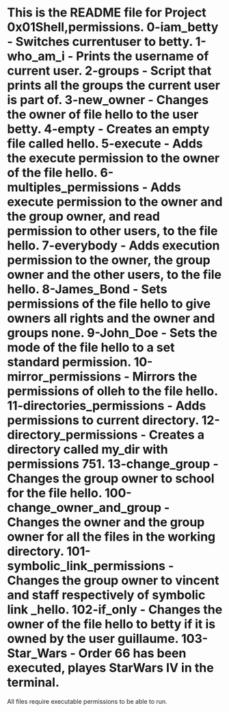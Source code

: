 This is the README file for Project 0x01Shell,permissions.
0-iam_betty - Switches currentuser to betty.
1-who_am_i - Prints the username of current user.
2-groups - Script that prints all the groups the current user is part of.
3-new_owner - Changes the owner of file hello to the user betty.
4-empty - Creates an empty file called hello.
5-execute - Adds the execute permission to the owner of the file hello.
6-multiples_permissions - Adds execute permission to the owner and the group owner, and read permission to other users, to the file hello.
7-everybody - Adds execution permission to the owner, the group owner and the other users, to the file hello.
8-James_Bond - Sets permissions of the file hello to give owners all rights and the owner and groups none.
9-John_Doe - Sets the mode of the file hello to a set standard permission.
10-mirror_permissions - Mirrors the permissions of olleh to the file hello.
11-directories_permissions - Adds permissions to current directory.
12-directory_permissions - Creates a directory called my_dir with permissions 751.
13-change_group - Changes the group owner to school for the file hello.
100-change_owner_and_group - Changes the owner and the group owner for all the files in the working directory.
101-symbolic_link_permissions - Changes the group owner to vincent and staff respectively of symbolic link _hello.
102-if_only - Changes the owner of the file hello to betty if it is owned by the user guillaume.
103-Star_Wars - Order 66 has been executed, playes StarWars IV in the terminal.
==========================================================================================
All files require executable permissions to be able to run.
